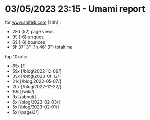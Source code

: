 # 03/05/2023 23:15 - Umami report
for www.shifeiti.com [24h] :

 - 280 (52) page views
 - 99 (-6) uniques
 - 69 (-8) bounces
 - 5h 37' 3'' (1h 46' 3'') totaltime


top 10 urls:
 - 65x [/]
 - 59x [/blog/2022-12-09/]
 - 39x [/blog/2023-01-12/]
 - 21x [/blog/2022-05-07/]
 - 20x [/blog/2022-12-22/]
 - 10x [/wiki/]
 - 9x [/about/]
 - 6x [/blog/2023-02-03/]
 - 5x [/blog/2023-02-01/]
 - 5x [/page/3/]


